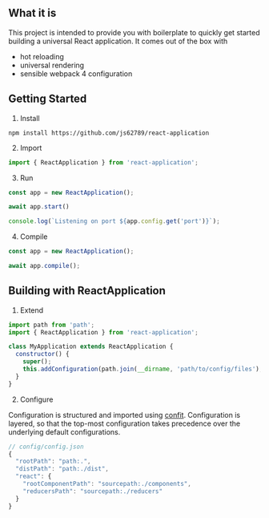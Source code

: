 ## What it is
This project is intended to provide you with boilerplate to quickly get started building a universal React application. It comes out of the box with
- hot reloading
- universal rendering
- sensible webpack 4 configuration

## Getting Started
1. Install

```
npm install https://github.com/js62789/react-application
```

2. Import
```javascript
import { ReactApplication } from 'react-application';
```

3. Run
```javascript
const app = new ReactApplication();

await app.start()

console.log(`Listening on port ${app.config.get('port')}`);
```

4. Compile
```javascript
const app = new ReactApplication();

await app.compile();
```

## Building with ReactApplication

1. Extend
```javascript
import path from 'path';
import { ReactApplication } from 'react-application';

class MyApplication extends ReactApplication {
  constructor() {
    super();
    this.addConfiguration(path.join(__dirname, 'path/to/config/files'), __dirname);
  }
}
```

2. Configure

Configuration is structured and imported using [confit](https://github.com/krakenjs/confit). Configuration is layered, so that the top-most configuration takes precedence over the underlying default configurations.

```javascript
// config/config.json
{
  "rootPath": "path:.",
  "distPath": "path:./dist",
  "react": {
    "rootComponentPath": "sourcepath:./components",
    "reducersPath": "sourcepath:./reducers"
  }
}
```
